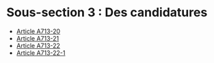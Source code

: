 # Sous-section 3  :   Des candidatures

- [Article A713-20](article-a713-20.md)
- [Article A713-21](article-a713-21.md)
- [Article A713-22](article-a713-22.md)
- [Article A713-22-1](article-a713-22-1.md)
